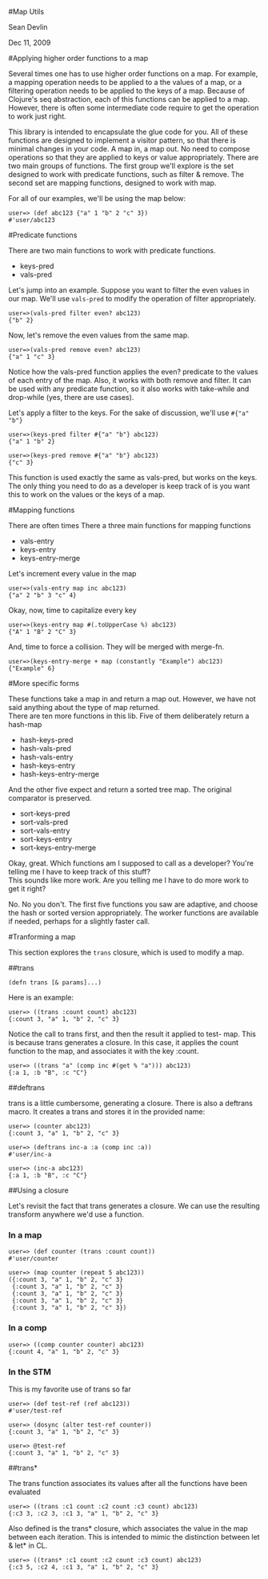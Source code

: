 #Map Utils

Sean Devlin

Dec 11, 2009

#Applying higher order functions to a map

Several times one has to use higher order functions on a map.  For example, a mapping operation needs to be applied to a 
the values of a map, or a filtering operation needs to be applied to the keys of a map.  Because of Clojure's seq abstraction,
each of this functions can be applied to a map.  However, there is often some intermediate code require to get the operation
to work just right.

This library is intended to encapsulate the glue code for you.  All of these functions are designed to implement a visitor
pattern, so that there is minimal changes in your code.  A map in, a map out.  No need to compose operations so
that they are applied to keys or value appropriately.  There are two main groups of functions.  The first group we'll 
explore is the set designed to work with predicate functions, such as filter & remove.  The second set are mapping 
functions, designed to work with map.  

For all of our examples, we'll be using the map below:

	user=> (def abc123 {"a" 1 "b" 2 "c" 3})
	#'user/abc123	


#Predicate functions

There are two main functions to work with predicate functions.

* keys-pred
* vals-pred

Let's jump into an example.  Suppose you want to filter the even values in our map.  We'll use `vals-pred` to 
modify the operation of filter appropriately.

	user=>(vals-pred filter even? abc123)
	{"b" 2}
	
Now, let's remove the even values from the same map.

	user=>(vals-pred remove even? abc123)
	{"a" 1 "c" 3}
	
Notice how the vals-pred function applies the even? predicate to the values of each entry of the map.  Also,
it works with both remove and filter.  It can be used with any predicate function, so it also works with 
take-while and drop-while (yes, there are use cases).

Let's apply a filter to the keys.  For the sake of discussion, we'll use `#{"a" "b"}` 

	user=>(keys-pred filter #{"a" "b"} abc123)
	{"a" 1 "b" 2}
	
	user=>(keys-pred remove #{"a" "b"} abc123)
	{"c" 3}

This function is used exactly the same as vals-pred, but works on the keys.  The only thing you need to 
do as a developer is keep track of is you want this to work on the values or the keys of a map.

#Mapping functions

There are often times There a three main functions for mapping functions

* vals-entry
* keys-entry
* keys-entry-merge

Let's increment every value in the map

	user=>(vals-entry map inc abc123)
	{"a" 2 "b" 3 "c" 4}
	
Okay, now, time to capitalize every key

	user=>(keys-entry map #(.toUpperCase %) abc123)
	{"A" 1 "B" 2 "C" 3}
	
And, time to force a collision.  They will be merged with merge-fn.

	user=>(keys-entry-merge + map (constantly "Example") abc123)
	{"Example" 6}
	
#More specific forms

These functions take a map in and return a map out.  However, we have not said anything about the type of map returned.  
There are ten more functions in this lib.  Five of them deliberately return a hash-map

* hash-keys-pred
* hash-vals-pred
* hash-vals-entry
* hash-keys-entry
* hash-keys-entry-merge

And the other five expect and return a sorted tree map.  The original comparator is preserved.

* sort-keys-pred
* sort-vals-pred
* sort-vals-entry
* sort-keys-entry
* sort-keys-entry-merge

Okay, great.  Which functions am I supposed to call as a developer?  You're telling me I have to keep track of this stuff?  
This sounds like more work.  Are you telling me I have to do more work to get it right?

No.  No you don't.  The first five functions you saw are adaptive, and choose the hash or sorted version 
appropriately.  The worker functions are available if needed, perhaps for a slightly faster call.
	
#Tranforming a map

This section explores the `trans` closure, which is used to modify a map.

##trans

	(defn trans [& params]...) 

Here is an example: 
	
	user=> ((trans :count count) abc123) 
	{:count 3, "a" 1, "b" 2, "c" 3}
	
Notice the call to trans first, and then the result it applied to test- 
map.  This is because trans generates a closure.  In this case, it 
applies the count function to the map, and associates it with the 
key :count. 

	user=> ((trans "a" (comp inc #(get % "a"))) abc123) 
	{:a 1, :b "B", :c "C"} 

##deftrans

trans is a little cumbersome, generating a closure.  There is also a 
deftrans macro.  It creates a trans and stores it in the provided 
name: 

	
	user=> (counter abc123) 
	{:count 3, "a" 1, "b" 2, "c" 3}
	
	user=> (deftrans inc-a :a (comp inc :a)) 
	#'user/inc-a 

	user=> (inc-a abc123) 
	{:a 1, :b "B", :c "C"} 

##Using a closure
	
Let's revisit the fact that trans generates a closure.  We can use the 
resulting transform anywhere we'd use a function. 

### In a map

	user=> (def counter (trans :count count))
	#'user/counter 

	user=> (map counter (repeat 5 abc123)) 
	({:count 3, "a" 1, "b" 2, "c" 3}
	 {:count 3, "a" 1, "b" 2, "c" 3}
	 {:count 3, "a" 1, "b" 2, "c" 3}
	 {:count 3, "a" 1, "b" 2, "c" 3}
	 {:count 3, "a" 1, "b" 2, "c" 3})


### In a comp
	user=> ((comp counter counter) abc123)
	{:count 4, "a" 1, "b" 2, "c" 3}

### In the STM

This is my favorite use of trans so far

	user=> (def test-ref (ref abc123)) 
	#'user/test-ref 

	user=> (dosync (alter test-ref counter)) 
	{:count 3, "a" 1, "b" 2, "c" 3}

	user=> @test-ref 
	{:count 3, "a" 1, "b" 2, "c" 3}
	
##trans*

The trans function associates its values after all the functions have been evaluated

	user=> ((trans :c1 count :c2 count :c3 count) abc123)
	{:c3 3, :c2 3, :c1 3, "a" 1, "b" 2, "c" 3}

Also defined is the trans* closure, which associates the value in the map between each iteration.  This is
intended to mimic the distinction between let & let* in CL.
	
	user=> ((trans* :c1 count :c2 count :c3 count) abc123)
	{:c3 5, :c2 4, :c1 3, "a" 1, "b" 2, "c" 3}

	
